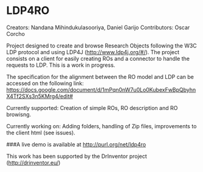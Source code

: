 LDP4RO
======
Creators: Nandana Mihindukulasooriya, Daniel Garijo
Contributors: Oscar Corcho

Project designed to create and browse Research Objects following the W3C LDP protocol and using LDP4J (http://www.ldp4j.org/#/).
The project consists on a client for easily creating ROs and a connector to handle the requests to LDP.
This is a work in progress.

The specification for the alignment between the RO model and LDP can be accessed on the following link: https://docs.google.com/document/d/1mPqn0nW7u0Lo0KubexFwBpQbyhnX4Tf2SXs3n5KMrg4/edit#

Currently supported: Creation of simple ROs, RO description and RO browisng. 

Currently working on: Adding folders, handling of Zip files, improvements to the client html (see issues).

###A live demo is available at http://purl.org/net/ldp4ro

This work has been supported by the DrInventor project (http://drinventor.eu/)
